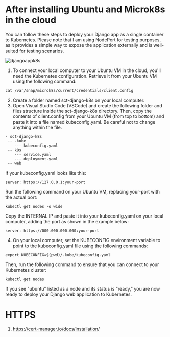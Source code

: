 # After installing Ubuntu and Microk8s in the cloud 
You can follow these steps to deploy your Django app as a single container to Kubernetes. Please note that I am using NodePort for testing purposes, as it provides a simple way to expose the application externally and is well-suited for testing scenarios.  

![djangoappk8s](https://res.cloudinary.com/andinianst93/image/upload/v1699228312/Screenshot_2023-11-06_at_6.50.10_AM_dewd5n.jpg)
1. To connect your local computer to your Ubuntu VM in the cloud, you'll need the Kubernetes configuration. Retrieve it from your Ubuntu VM using the following command:
```
cat /var/snap/microk8s/current/credentials/client.config
```
2. Create a folder named sct-django-k8s on your local computer.
3. Open Visual Studio Code (VSCode) and create the following folder and files structure inside the sct-django-k8s directory. Then, copy the contents of client.config from your Ubuntu VM (from top to bottom) and paste it into a file named kubeconfig.yaml. Be careful not to change anything within the file.
```
- sct-django-k8s
 -- .kube
    --- kubeconfig.yaml
 -- k8s
    --- service.yaml
    --- deployment.yaml
 -- web
```
If your kubeconfig.yaml looks like this:
```
server: https://127.0.0.1:your-port
```
Run the following command on your Ubuntu VM, replacing your-port with the actual port:
```
kubectl get nodes -o wide
```
Copy the INTERNAL IP and paste it into your kubeconfig.yaml on your local computer, adding the port as shown in the example below:
```
server: https://000.000.000.000:your-port
```
4. On your local computer, set the KUBECONFIG environment variable to point to the kubeconfig.yaml file using the following commands:
```
export KUBECONFIG=$(pwd)/.kube/kubeconfig.yaml
```
Then, run the following command to ensure that you can connect to your Kubernetes cluster:

```
kubectl get nodes 
```
If you see "ubuntu" listed as a node and its status is "ready," you are now ready to deploy your Django web application to Kubernetes.

# HTTPS
1. https://cert-manager.io/docs/installation/